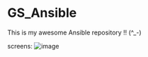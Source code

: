 # GS_Ansible

This is my awesome Ansible repository !! (^_-) 

screens:
![image](https://github.com/user-attachments/assets/13977083-88e5-4fdd-93f6-211003694b55)
